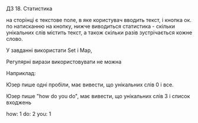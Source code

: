ДЗ 18. Статистика

на сторінці є текстове поле, в яке користувач вводить текст, і кнопка ок. по натисканню на кнопку, нижче виводиться статистика - скільки унікальних слів містить текст, а також скільки разів зустрічається кожне слово.

У завданні використати Set і Map, 

Регулярні вирази використовувати не можна

Наприклад:

Юзер пише одні пробіли, має вивести, що унікальних слів 0 і все.

Юзер пише "how do you do", має вивести, що унікальних слів 3 і список входжень

how: 1
do: 2
you: 1
